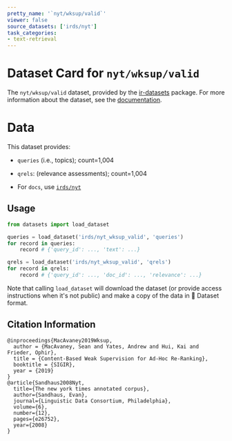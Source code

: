 ```yaml
---
pretty_name: '`nyt/wksup/valid`'
viewer: false
source_datasets: ['irds/nyt']
task_categories:
- text-retrieval
---
```


# Dataset Card for `nyt/wksup/valid`

The `nyt/wksup/valid` dataset, provided by the [ir-datasets](https://ir-datasets.com/) package.
For more information about the dataset, see the [documentation](https://ir-datasets.com/nyt#nyt/wksup/valid).

# Data

This dataset provides:
 - `queries` (i.e., topics); count=1,004
 - `qrels`: (relevance assessments); count=1,004

 - For `docs`, use [`irds/nyt`](https://huggingface.co/datasets/irds/nyt)

## Usage

```python
from datasets import load_dataset

queries = load_dataset('irds/nyt_wksup_valid', 'queries')
for record in queries:
    record # {'query_id': ..., 'text': ...}

qrels = load_dataset('irds/nyt_wksup_valid', 'qrels')
for record in qrels:
    record # {'query_id': ..., 'doc_id': ..., 'relevance': ...}

```

Note that calling `load_dataset` will download the dataset (or provide access instructions when it's not public) and make a copy of the
data in 🤗 Dataset format.

## Citation Information

```
@inproceedings{MacAvaney2019Wksup,
  author = {MacAvaney, Sean and Yates, Andrew and Hui, Kai and Frieder, Ophir},
  title = {Content-Based Weak Supervision for Ad-Hoc Re-Ranking},
  booktitle = {SIGIR},
  year = {2019}
}
@article{Sandhaus2008Nyt,
  title={The new york times annotated corpus},
  author={Sandhaus, Evan},
  journal={Linguistic Data Consortium, Philadelphia},
  volume={6},
  number={12},
  pages={e26752},
  year={2008}
}
```
